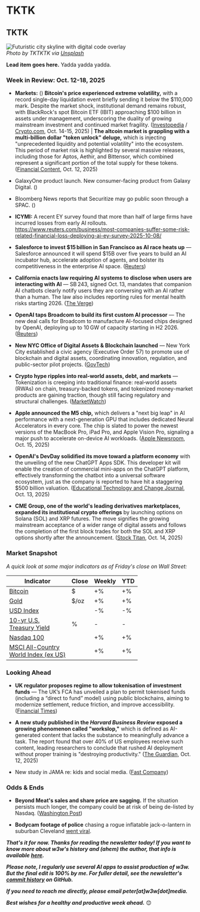 # TKTK
## TKTK

![Futuristic city skyline with digital code overlay](https://images.unsplash.com/photo-1556761175-129418cb2dfe?auto=format&fit=crop&w=1600&q=80)  
*Photo by TKTKTK via [Unsplash](https://unsplash.com/photos/Oaqk7qqNh_c)* <!-- Placeholder image surfaced by ChatGPT -->

**Lead item goes here.** Yadda yadda yadda.

### Week in Review: Oct. 12-18, 2025

<!--

Prompt to get AI help in drafting news summary items...

Act like a veteran tech journalist. Please summarize the news article in this browser tab for my upcoming newsletter. Write a paragraph of 1-2 sentences for inclusion in a bulleted list covering the week's major tech news. Do not include a headline.

-->

- **Markets:** <!-- Big selloff underway coming into the week. Some even calling it a "crash." Check for updates as needed Friday. --> ([]()) **Bitcoin's price experienced extreme volatility,** with a record single-day liquidation event briefly sending it below the $110,000 mark. Despite the market shock, institutional demand remains robust, with BlackRock's spot Bitcoin ETF (IBIT) approaching $100 billion in assets under management, underscoring the duality of growing mainstream investment and continued market fragility. ([Investopedia](https://www.investopedia.com/here-s-what-investors-need-to-know-about-this-weekend-s-massive-crypto-rout-11829385) / [Crypto.com](https://crypto.com/en/market-updates/whats-next-for-btc-price-past-120k), Oct. 14-15, 2025) <!-- Article curated and summarized by Gemini --> | **The altcoin market is grappling with a multi-billion dollar "token unlock" deluge,** which is injecting "unprecedented liquidity and potential volatility" into the ecosystem. This period of market risk is highlighted by several massive releases, including those for Aptos, Aethir, and Bittensor, which combined represent a significant portion of the total supply for these tokens. ([Financial Content](https://markets.financialcontent.com/wedbush/article/breakingcrypto-2025-10-12-over-1-billion-in-altcoins-unleashed-navigating-the-october-2025-token-unlock-deluge), Oct. 12, 2025) <!-- Article curated and summarized by Gemini -->

- GalaxyOne product launch. New consumer-facing product from Galaxy Digital. <!-- Link TK --> ([]())

- Bloomberg News reports that Securitize may go public soon through a SPAC. ([]()) <!-- Link TK -->

- **ICYMI:** A recent EY survey found that more than half of large firms have incurred losses from early AI rollouts. https://www.reuters.com/business/most-companies-suffer-some-risk-related-financial-loss-deploying-ai-ey-survey-2025-10-08/ <!-- Link surfaced and summarized by ChagGPT. -->

- **Salesforce to invest $15 billion in San Francisco as AI race heats up** — Salesforce announced it will spend $15B over five years to build an AI incubator hub, accelerate adoption of agents, and bolster its competitiveness in the enterprise AI space. ([Reuters](https://www.reuters.com/business/salesforce-invest-15-billion-san-francisco-over-five-years-2025-10-13/?utm_source=chatgpt.com)) <!-- Article curated and summarized by ChatGPT -->

- **California enacts law requiring AI systems to disclose when users are interacting with AI** — SB 243, signed Oct. 13, mandates that companion AI chatbots clearly notify users they are conversing with an AI rather than a human. The law also includes reporting rules for mental health risks starting 2026. ([The Verge](https://www.theverge.com/news/798875/california-just-passed-a-new-law-requiring-ai-to-tell-you-its-ai?utm_source=chatgpt.com)) <!-- Article curated and summarized by ChatGPT -->

- **OpenAI taps Broadcom to build its first custom AI processor** — The new deal calls for Broadcom to manufacture AI-focused chips designed by OpenAI, deploying up to 10 GW of capacity starting in H2 2026. ([Reuters](https://www.reuters.com/business/openai-taps-broadcom-build-its-first-ai-processor-latest-chip-deal-2025-10-13/?utm_source=chatgpt.com)) <!-- Article curated and summarized by ChatGPT -->


- **New NYC Office of Digital Assets & Blockchain launched** — New York City established a civic agency (Executive Order 57) to promote use of blockchain and digital assets, coordinating innovation, regulation, and public-sector pilot projects. ([GovTech](https://www.govtech.com/products/new-nyc-office-looks-to-advance-the-use-of-digital-assets?utm_source=chatgpt.com))  <!-- Article curated and summarized by ChatGPT -->

- **Crypto hype ripples into real-world assets, debt, and markets** — Tokenization is creeping into traditional finance: real‑world assets (RWAs) on chain, treasury-backed tokens, and tokenized money-market products are gaining traction, though still facing regulatory and structural challenges.  ([MarketWatch](https://www.marketwatch.com/story/crypto-hype-is-affecting-everything-from-real-estate-to-treasurys-heres-how-to-play-it-51f501ed?utm_source=chatgpt.com)) <!-- Article curated and summarized by ChatGPT -->

- **Apple announced the M5 chip,** which delivers a "next big leap" in AI performance with a next-generation GPU that includes dedicated Neural Accelerators in every core. The chip is slated to power the newest versions of the MacBook Pro, iPad Pro, and Apple Vision Pro, signaling a major push to accelerate on-device AI workloads. ([Apple Newsroom](https://www.apple.com/newsroom/2025/10/apple-unleashes-m5-the-next-big-leap-in-ai-performance-for-apple-silicon/), Oct. 15, 2025) <!-- Article curated and summarized by Gemini -->

- **OpenAI's DevDay solidified its move toward a platform economy** with the unveiling of the new ChatGPT Apps SDK. This developer kit will enable the creation of commercial mini-apps on the ChatGPT platform, effectively transforming the chatbot into a universal software ecosystem, just as the company is reported to have hit a staggering $500 billion valuation. ([Educational Technology and Change Journal](https://etcjournal.com/2025/10/13/three-biggest-ai-stories-in-october-2025/), Oct. 13, 2025) <!-- Article curated and summarized by Gemini -->

- **CME Group, one of the world's leading derivatives marketplaces, expanded its institutional crypto offerings** by launching options on Solana (SOL) and XRP futures. The move signifies the growing mainstream acceptance of a wider range of digital assets and follows the completion of the first block trades for both the SOL and XRP options shortly after the announcement. ([Stock Titan](https://www.stocktitan.net/news/CME/cme-group-announces-first-trades-of-options-on-solana-and-xrp-h74x93ma40y9.html), Oct. 14, 2025) <!-- Article curated and summarized by Gemini -->

### Market Snapshot

*A quick look at some major indicators as of Friday's close on Wall Street:* <!-- See spreadsheet at https://docs.google.com/spreadsheets/d/11XuSerOv1DG7vFWAkwoXehOe4G4xDMm6LSNL7SAL4vA/edit?gid=1586624920#gid=1586624920 -->

<table>

  <thead>
    <tr>
      <th>Indicator</th>
      <th>Close</th>
      <th>Weekly</th>
      <th>YTD</th>
    </tr>
  </thead>

  <tbody>
    <tr>
      <td><a href="https://coinmarketcap.com/currencies/bitcoin/">Bitcoin</a></td>
      <td>$</td>
      <td>+%</td>
      <td>+%</td>
    </tr>
    <tr>
      <td><a href="https://finance.yahoo.com/quote/GC%3DF?p=GC%253DF">Gold</a></td>
      <td>$/oz</td>
      <td>+%</td>
      <td>+%</td>
    </tr>
    <tr>
      <td><a href="https://finance.yahoo.com/quote/DX-Y.NYB?p=DX-Y.NYB&.tsrc=fin-srch">USD Index</a></td>
      <td></td>
      <td>-%</td>
      <td>-%</td>
    </tr>
    <tr>
      <td><a href="https://finance.yahoo.com/quote/%5ETNX/">10-yr U.S. <br>Treasury Yield</a></td>
      <td>%</td>
      <td>-</td>
      <td>-</td>
    </tr>
    <tr>
      <td><a href="https://finance.yahoo.com/quote/%5ENDX/components?p=%255ENDX">Nasdaq 100</a></td>
      <td></td>
      <td>+%</td>
      <td>+%</td>
    </tr>
    <tr>
      <td><a href="https://www.msci.com/indexes/index/899901">MSCI All-Country <br>World Index (ex US)</a></td>
      <td></td>
      <td>+%</td>
      <td>+%</td>
    </tr>
  </tbody>
</table>

### Looking Ahead

- **UK regulator proposes regime to allow tokenisation of investment funds** — The UK’s FCA has unveiled a plan to permit tokenised funds (including a “direct to fund” model) using public blockchains, aiming to modernize settlement, reduce friction, and improve accessibility. ([Financial Times](https://www.ft.com/content/b26f13bd-516f-40f8-b995-332e933fc9b9?utm_source=chatgpt.com)) <!-- Article curated and summarized by ChatGPT -->

- **A new study published in the *Harvard Business Review* exposed a growing phenomenon called "workslop,"** which is defined as AI-generated content that lacks the substance to meaningfully advance a task. The report found that over 40% of US employees receive such content, leading researchers to conclude that rushed AI deployment without proper training is "destroying productivity." ([The Guardian](https://www.theguardian.com/business/2025/oct/12/ai-workslop-us-employees), Oct. 12, 2025) <!-- Article curated and summarized by Gemini -->

- New study in JAMA re: kids and social media. ([Fast Company](https://www.fastcompany.com/91421943/social-media-could-be-shaping-how-kids-brains-learn-and-not-for-the-better))

### Odds & Ends

<!-- Some leftovers from last week...

- Venezuela's new Nobel Peace Prize winner is a bitcoiner. ([Decrypt](https://decrypt.co/343891/latest-nobel-peace-prize-winner-bitcoin-supporter))

- Telescope captures bright rainbow spectra of a star. ([Space.com](https://www.space.com/astronomy/telescope-sees-binary-stars-beautiful-rainbow-spectra-space-photo-of-the-day-for-oct-2-2025))

- Ronan Day-Lewis called his father Daniel by his character's name while filming. Says it felt "natural." OK, dude. Whatever...  ([Variety](https://variety.com/2025/film/news/anemone-director-ronan-day-lewis-daniel-day-lewis-method-acting-1236537026/))

- Uri Bram on throwing a good party https://www.atvbt.com/21-facts-about-throwing-good-parties/?ref=thebrowser.com

-->

- **Beyond Meat's sales and share price are sagging.** If the situation persists much longer, the company could be at risk of being de-listed by Nasdaq. ([Washington Post](https://www.washingtonpost.com/business/2025/10/14/beyond-meat-plantbased-debt-investors-shares/99c9abd8-a936-11f0-a2bc-82cf6840599d_story.html)) <!-- Check for updates Friday -->

- **Bodycam footage of police** chasing a rogue inflatable jack-o-lantern in suburban Cleveland [went viral](https://www.salon.com/2025/10/12/the-great-pumpkin-is-real-and-on-the-run-in-ohio/).

_**That's it for now. Thanks for reading the newsletter today! If you want to know more about w3w's history and (ahem) the author, that info is available [here](https://w3wnews.substack.com/about).**_

_**Please note, I regularly use several AI apps to assist production of w3w. But the final edit is 100% by me. For fuller detail, see the newsletter's [commit history](https://github.com/peteramckay/w3wnewsletter/commits) on GitHub.**_

_**If you need to reach me directly, please email peter[at]w3w[dot]media.**_

_**Best wishes for a healthy and productive week ahead.**_ 😊
